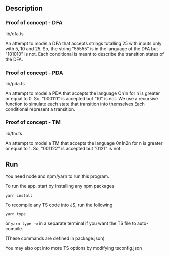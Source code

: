 ## Description

  ### Proof of concept - DFA

  lib/dfa.ts

  An attempt to model a DFA that accepts strings totalling 25 with inputs only with 5, 10 and 25. So, the string "55555" is in the language of the DFA but "101010" is not. Each conditional is meant to describe the transition states of the DFA.

  ### Proof of concept - PDA

  lib/pda.ts

  An attempt to model a PDA that accepts the language On1n for n is greater or equal to 0. So, "000111" is accepted but "10" is not. We use a recursive function to simulate each state that transition into themselves Each conditional represent a transition.

  ### Proof of concept - TM

  lib/tm.ts

  An attempt to model a TM that accepts the language 0n1n2n for n is greater or equal to 1. So, "001122" is accepted but "0121" is not.

## Run

You need node and npm/yarn to run this program.

To run the app, start by installing any npm packages

`yarn install`

To recompile any TS code into JS, run the following

`yarn type`

or `yarn type -w` in a separate terminal if you want the TS file to auto-compile.

(These commands are defined in package.json)

You may also opt into more TS options by modifying tsconfig.json

